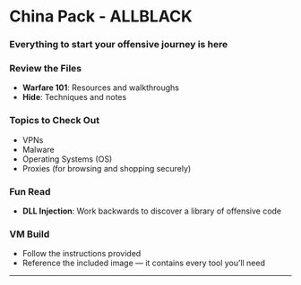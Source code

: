 # China Pack - ALLBLACK

### Everything to start your offensive journey is here

### Review the Files
- **Warfare 101**: Resources and walkthroughs  
- **Hide**: Techniques and notes  

### Topics to Check Out
- VPNs  
- Malware  
- Operating Systems (OS)  
- Proxies (for browsing and shopping securely)  

### Fun Read
- **DLL Injection**: Work backwards to discover a library of offensive code  

### VM Build
- Follow the instructions provided  
- Reference the included image — it contains every tool you’ll need  

---

